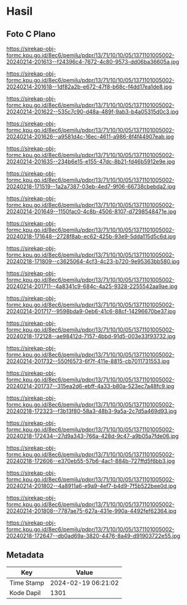 # Hasil

## Foto C Plano

https://sirekap-obj-formc.kpu.go.id/8ec6/pemilu/pdpr/13/71/10/10/05/1371101005002-20240214-201613--f24396c4-7672-4c80-9573-dd06ba36605a.jpg

https://sirekap-obj-formc.kpu.go.id/8ec6/pemilu/pdpr/13/71/10/10/05/1371101005002-20240214-201618--1df82a2b-e672-47f8-b68c-f4dd17ea1de8.jpg

https://sirekap-obj-formc.kpu.go.id/8ec6/pemilu/pdpr/13/71/10/10/05/1371101005002-20240214-201622--535c7c90-d48a-489f-9ab3-b4a05315d0c3.jpg

https://sirekap-obj-formc.kpu.go.id/8ec6/pemilu/pdpr/13/71/10/10/05/1371101005002-20240214-201626--a9581d4c-16ec-4611-a986-8f4f44907eab.jpg

https://sirekap-obj-formc.kpu.go.id/8ec6/pemilu/pdpr/13/71/10/10/05/1371101005002-20240214-201635--234b6e15-e155-47dc-8b21-fd46b5912e9e.jpg

https://sirekap-obj-formc.kpu.go.id/8ec6/pemilu/pdpr/13/71/10/10/05/1371101005002-20240218-171519--1a2a7387-03eb-4ed7-9f06-66738cbebda2.jpg

https://sirekap-obj-formc.kpu.go.id/8ec6/pemilu/pdpr/13/71/10/10/05/1371101005002-20240214-201649--1150fac0-4c8b-4506-8107-d7298548471e.jpg

https://sirekap-obj-formc.kpu.go.id/8ec6/pemilu/pdpr/13/71/10/10/05/1371101005002-20240218-171648--2728f8ab-ec62-425b-93e9-5dda115d5c6d.jpg

https://sirekap-obj-formc.kpu.go.id/8ec6/pemilu/pdpr/13/71/10/10/05/1371101005002-20240218-171809--c3625064-4cf3-4c23-b720-9e95363bb580.jpg

https://sirekap-obj-formc.kpu.go.id/8ec6/pemilu/pdpr/13/71/10/10/05/1371101005002-20240214-201711--4a8341c9-684c-4a25-9328-2255542aa9ae.jpg

https://sirekap-obj-formc.kpu.go.id/8ec6/pemilu/pdpr/13/71/10/10/05/1371101005002-20240214-201717--9598bda9-0eb6-41c6-88cf-14296670be37.jpg

https://sirekap-obj-formc.kpu.go.id/8ec6/pemilu/pdpr/13/71/10/10/05/1371101005002-20240218-172128--ae98412d-7157-4bbd-91d5-003e33f93732.jpg

https://sirekap-obj-formc.kpu.go.id/8ec6/pemilu/pdpr/13/71/10/10/05/1371101005002-20240214-201732--550f6573-6f7f-411e-8815-cb7011731553.jpg

https://sirekap-obj-formc.kpu.go.id/8ec6/pemilu/pdpr/13/71/10/10/05/1371101005002-20240214-201737--315ea2d6-ebff-4a33-b80a-523ec7a48fc9.jpg

https://sirekap-obj-formc.kpu.go.id/8ec6/pemilu/pdpr/13/71/10/10/05/1371101005002-20240218-172323--f3b13f80-58a3-48b3-9a5a-2c7d5a469d93.jpg

https://sirekap-obj-formc.kpu.go.id/8ec6/pemilu/pdpr/13/71/10/10/05/1371101005002-20240218-172434--27d9a343-766a-428d-9c47-a9b05a7fde06.jpg

https://sirekap-obj-formc.kpu.go.id/8ec6/pemilu/pdpr/13/71/10/10/05/1371101005002-20240218-172606--e370eb55-57b6-4ac1-884b-727ffd5f6bb3.jpg

https://sirekap-obj-formc.kpu.go.id/8ec6/pemilu/pdpr/13/71/10/10/05/1371101005002-20240214-201802--4a8911a6-e9a9-4ef7-b4d9-7f5b522bee0d.jpg

https://sirekap-obj-formc.kpu.go.id/8ec6/pemilu/pdpr/13/71/10/10/05/1371101005002-20240214-201808--7787ae75-627a-431e-990a-4492fef62364.jpg

https://sirekap-obj-formc.kpu.go.id/8ec6/pemilu/pdpr/13/71/10/10/05/1371101005002-20240218-172647--db0ad69a-3820-4476-8a49-d91903722e55.jpg


## Metadata

| Key        | Value               |
| ---------- | ------------------- |
| Time Stamp | 2024-02-19 06:21:02 |
| Kode Dapil | 1301                |



